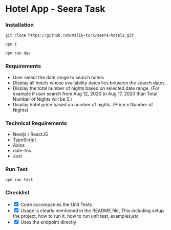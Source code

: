 # Hotel App - Seera Task

### Installation

`git clone https://github.com/malik-turk/seera-hotels.git`

`npm i`

`npm run dev`

### Requirements

- User select the date range to search hotels
- Display all hotels whose availability dates lies between the search dates.
- Display the total number of nights based on selected date range. (For example if user search from Aug 12, 2020 to Aug 17, 2020 than Total Number of Nights will be 5.)
- Display hotel price based on number of nights. (Price x Number of Nights)

### Technical Requirements

- Nextjs / ReactJS
- TypeScript
- Axios
- date-fns
- Jest

### Run Test

`npm run test`

### Checklist

-  <input type="checkbox" value="" checked> Code accompanies the Unit Tests
-  <input type="checkbox" value="" checked> Usage is clearly mentioned in the README file, This including setup the project, how to run it, how to run unit test, examples,etc
-  <input type="checkbox" value="" checked> Uses the endpoint directly
